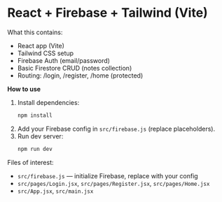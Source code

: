 # React + Firebase + Tailwind (Vite)

What this contains:
- React app (Vite)
- Tailwind CSS setup
- Firebase Auth (email/password)
- Basic Firestore CRUD (notes collection)
- Routing: /login, /register, /home (protected)

**How to use**

1. Install dependencies:
   ```bash
   npm install
   ```
2. Add your Firebase config in `src/firebase.js` (replace placeholders).
3. Run dev server:
   ```bash
   npm run dev
   ```

Files of interest:
- `src/firebase.js` — initialize Firebase, replace with your config
- `src/pages/Login.jsx`, `src/pages/Register.jsx`, `src/pages/Home.jsx`
- `src/App.jsx`, `src/main.jsx`
